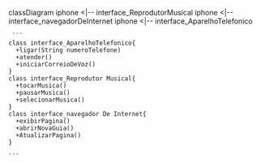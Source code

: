 
classDiagram
    iphone <|-- interface_ReprodutorMusical
    iphone <|-- interface_navegadorDeInternet
    iphone <|-- interface_AparelhoTelefonico
 
     ```
    class interface_AparelhoTelefonico{
      +ligar(String numeroTelefone)
      +atender()
      +iniciarCorreioDeVoz()
    }
    class interface_Reprodutor Musical{
      +tocarMusica()
      +pausarMusica()
      +selecionarMusica()
    }
    class interface_navegador De Internet{
      +exibirPagina()
      +abrirNovaGuia()
      +AtualizarPagina()
    }

    ```
